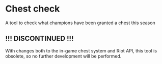 # Chest check

A tool to check what champions have been granted a chest this season

## !!! DISCONTINUED !!!

With changes both to the in-game chest system and Riot API, this tool is obsolete, so no further development will be performed.
